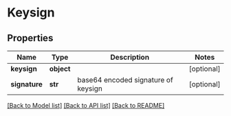 # Keysign

## Properties
Name | Type | Description | Notes
------------ | ------------- | ------------- | -------------
**keysign** | **object** |  | [optional] 
**signature** | **str** | base64 encoded signature of keysign | [optional] 

[[Back to Model list]](../README.md#documentation-for-models) [[Back to API list]](../README.md#documentation-for-api-endpoints) [[Back to README]](../README.md)


